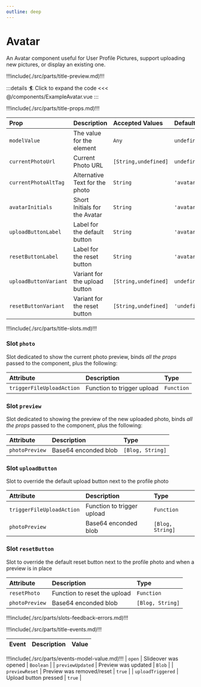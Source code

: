```yaml
---
outline: deep
---
```


# Avatar

An Avatar component useful for User Profile Pictures, support uploading new pictures, or display an existing one.

!!!include(./src/parts/title-preview.md)!!!


<ExampleAvatar />

:::details :surfer: Click to expand the code
<<< @/components/ExampleAvatar.vue
:::

!!!include(./src/parts/title-props.md)!!!

| Prop                  | Description                    | Accepted Values      | Default       |
|:----------------------|:-------------------------------|:---------------------|:--------------|
| `modelValue`          | The value for the element      | `Any`                | `undefined`   |
| `currentPhotoUrl`     | Current Photo URL              | `[String,undefined]` | `undefined`   |
| `currentPhotoAltTag`  | Alternative Text for the photo | `String`             | `'avatar'`    |
| `avatarInitials`      | Short Initials for the Avatar  | `String`             | `'avatar'`    |
| `uploadButtonLabel`   | Label for the default button   | `String`             | `'avatar'`    |
| `resetButtonLabel`    | Label for the reset button     | `String`             | `'avatar'`    |
| `uploadButtonVariant` | Variant for the upload button  | `[String,undefined]` | `undefined`   |
| `resetButtonVariant`  | Variant for the reset button   | `[String,undefined]` | `'undefined'` |

!!!include(./src/parts/title-slots.md)!!!

### Slot `photo`

Slot dedicated to show the current photo preview, binds *all the props* passed to the component, plus the following:

| Attribute                 | Description                | Type       |
|:--------------------------|:---------------------------|:-----------|
| `triggerFileUploadAction` | Function to trigger upload | `Function` |

### Slot `preview`

Slot dedicated to showing the preview of the new uploaded photo, binds *all the props* passed to the component, plus the following:

| Attribute      | Description          | Type             |
|:---------------|:---------------------|:-----------------|
| `photoPreview` | Base64 enconded blob | `[Blog, String]` |

### Slot `uploadButton`

Slot to override the default upload button next to the profile photo

| Attribute                 | Description                 | Type             |
|:--------------------------|:----------------------------|:-----------------|
| `triggerFileUploadAction` | Function to trigger upload  | `Function`       |
| `photoPreview`            | Base64 enconded blob        | `[Blog, String]` |


### Slot `resetButton`

Slot to override the default reset button next to the profile photo and when a preview is in place

| Attribute      | Description                  | Type             |
|:---------------|:-----------------------------|:-----------------|
| `resetPhoto`   | Function to reset the upload | `Function`       |
| `photoPreview` | Base64 enconded blob         | `[Blog, String]` |


!!!include(./src/parts/slots-feedback-errors.md)!!!


!!!include(./src/parts/title-events.md)!!!

| Event   | Description             | Value     |
|:--------|:------------------------|:----------|
!!!include(./src/parts/events-model-value.md)!!!
| `open` | Slideover was opened | `Boolean` |
| `previewUpdated` | Preview was updated | `Blob` |
| `previewReset` | Preview was removed/reset | `true` |
| `uploadTriggered` | Upload button pressed | `true` |
